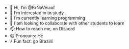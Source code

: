 - 👋 Hi, I’m @BrNaVeiaof
- 👀 I’m interested in to study
- 🌱 I’m currently learning programming
- 💞️ I'am looking to collaborate with other students to learn
- 📫 How to reach me, on Discord
- 😄 Pronouns: He
- ⚡ Fun fact: go Brazilll

<!---
BrNaVeiaof/BrNaVeiaof is a ✨ special ✨ repository because its `README.md` (this file) appears on your GitHub profile.
You can click the Preview link to take a look at your changes.
--->
